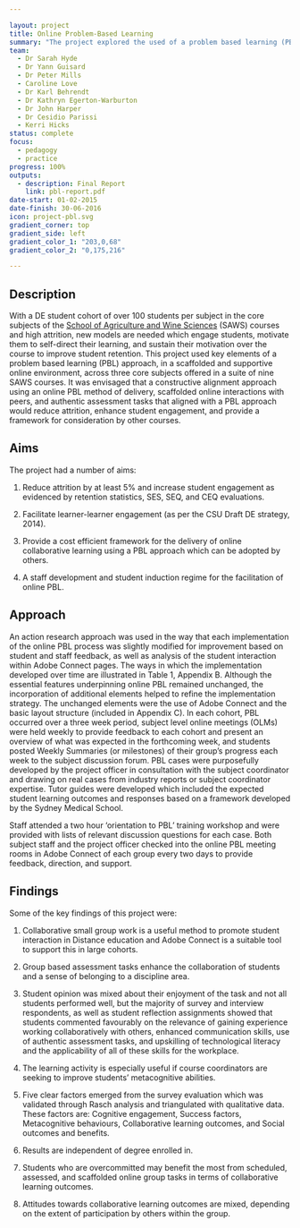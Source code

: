 ```yaml
---

layout: project
title: Online Problem-Based Learning
summary: "The project explored the used of a problem based learning (PBL) approach to improve student learning in an online environment, "
team:
  - Dr Sarah Hyde
  - Dr Yann Guisard
  - Dr Peter Mills
  - Caroline Love
  - Dr Karl Behrendt
  - Dr Kathryn Egerton-Warburton
  - Dr John Harper
  - Dr Cesidio Parissi
  - Kerri Hicks
status: complete
focus:
  - pedagogy
  - practice
progress: 100%
outputs:
  - description: Final Report
    link: pbl-report.pdf
date-start: 01-02-2015
date-finish: 30-06-2016
icon: project-pbl.svg
gradient_corner: top
gradient_side: left
gradient_color_1: "203,0,68"
gradient_color_2: "0,175,216"

---
```


## Description

With a DE student cohort of over 100 students per subject in the core subjects of the [School of Agriculture and Wine Sciences](https://science.csu.edu.au/schools/agriculture-wine) (SAWS) courses and high attrition, new models are needed which engage students, motivate them to self-direct their learning, and sustain their motivation over the course to improve student retention. This project used key elements of a problem based learning (PBL) approach, in a scaffolded and supportive online environment, across three core subjects offered in a suite of nine SAWS courses. It was envisaged that a constructive alignment approach using an online PBL method of delivery, scaffolded online interactions with peers, and authentic assessment tasks that aligned with a PBL approach would reduce attrition, enhance student engagement, and provide a framework for consideration by other courses.

## Aims

The project had a number of aims:

1. Reduce attrition by at least 5% and increase student engagement as evidenced by retention statistics, SES, SEQ, and CEQ evaluations.
2. Facilitate learner-learner engagement (as per the CSU Draft DE strategy, 2014).
3. Provide a cost efficient framework for the delivery of online collaborative learning using a PBL approach which can be adopted by others.
4. A staff development and student induction regime for the facilitation of online PBL.

## Approach

An action research approach was used in the way that each implementation of the online PBL process was slightly modified for improvement based on student and staff feedback, as well as analysis of the student interaction within Adobe Connect pages. The ways in which the implementation developed over time are illustrated in Table 1, Appendix B. Although the essential features underpinning online PBL remained unchanged, the incorporation of additional elements helped to refine the implementation strategy. The unchanged elements were the use of Adobe Connect and the basic layout structure (included in Appendix C). In each cohort, PBL occurred over a three week period, subject level online meetings (OLMs) were held weekly to provide feedback to each cohort and present an overview of what was expected in the forthcoming week, and students posted Weekly Summaries (or milestones) of their group’s progress each week to the subject discussion forum.PBL cases were purposefully developed by the project officer in consultation with the subject coordinator and drawing on real cases from industry reports or subject coordinator expertise. Tutor guides were developed which included the expected student learning outcomes and responses based on a framework developed by the Sydney Medical School.Staff attended a two hour ‘orientation to PBL’ training workshop and were provided with lists of relevant discussion questions for each case.Both subject staff and the project officer checked into the online PBL meeting rooms in Adobe Connect of each group every two days to provide feedback, direction, and support.


## Findings

Some of the key findings of this project were:

1. Collaborative small group work is a useful method to promote student interaction in Distance education and Adobe Connect is a suitable tool to support this in large cohorts.
2. Group based assessment tasks enhance the collaboration of students and a sense of belonging to a discipline area.
3. Student opinion was mixed about their enjoyment of the task and not all students performed well, but the majority of survey and interview respondents, as well as student reflection assignments showed that students commented favourably on the relevance of gaining experience working collaboratively with others, enhanced communication skills, use of authentic assessment tasks, and upskilling of technological literacy and the applicability of all of these skills for the workplace.
4. The learning activity is especially useful if course coordinators are seeking to improve students’ metacognitive abilities.
5. Five clear factors emerged from the survey evaluation which was validated through Rasch analysis and triangulated with qualitative data. These factors are: Cognitive engagement, Success factors, Metacognitive behaviours, Collaborative learning outcomes, and Social outcomes and benefits.
6. Results are independent of degree enrolled in.
7. Students who are overcommitted may benefit the most from scheduled, assessed, and scaffolded online group tasks in terms of collaborative learning outcomes.
8. Attitudes towards collaborative learning outcomes are mixed, depending on the extent of participation by others within the group.
